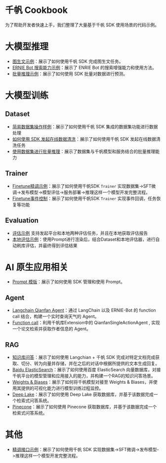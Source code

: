 # 千帆 Cookbook

为了帮助开发者快速上手，我们整理了大量基于千帆 SDK 使用场景的代码示例。

# 大模型推理


- [图生文示例](./text2image.ipynb)：展示了如何使用千帆 SDK 完成图生文任务。
- [ERNIE Bot 搜索能力示例](./eb_search.ipynb)：展示了 ENRIE Bot 的搜索增强能力和使用方法。
- [批量推理示例](./batch_prediction.ipynb)：展示了如何使用 SDK 批量对数据进行预测。



# 大模型训练

## Dataset

- [简易数据集操作样例](./dataset/dataset101.ipynb)：展示了如何使用千帆 SDK 集成的数据集功能进行数据处理
- [如何使用 SDK 发起在线数据清洗](./dataset/how_to_use_qianfan_operator.ipynb)：展示了如何使用千帆 SDK 发起在线数据清洗任务
- [使用数据集进行批量推理](./dataset/batch_inference_using_dataset.ipynb)：展示了数据集与千帆模型和服务结合的批量推理能力

## Trainer

- [Finetune精调示例](./finetune/trainer_finetune.ipynb)：展示了如何使用千帆SDK `Trainer` 实现数据集->SFT微调->发布模型->模型评估->服务部署->推理这样一个模型开发完整流程。
- [Finetune事件控制](./finetune/trainer_finetune_event_resume.ipynb)：展示了如何使用千帆SDK `Trainer` 实现事件回调，任务恢复等功能

## Evaluation

- [评估示例](./evaluation/how_to_use_evaluation.ipynb) 支持发起平台和本地两种评估任务，并且在本地获取评估报告
- [本地评估示例](./evaluation/auto_eval_with_qianfan.ipynb)：使用Prompt进行渲染后，结合Dataset和本地评估器，进行自动刷库评估，并最终得到评估结果

# AI 原生应用相关

- [Prompt 模版](./prompt.ipynb)：展示了如何使用 SDK 管理和使用 Prompt。

## Agent

- [Langchain Qianfan Agent](./agents/langchain_agent_with_qianfan_llm.ipynb)：通过 LangChain 以及 ERNIE-Bot 的 function call 结合，构建一个实时查询天气的 Agent。
- [Function call](./agents/qianfan_single_action_agent_example.ipynb)：利用千帆库Extension中的 QianfanSingleActionAgent , 实现一个论文检索并获取作者信息的 Agent。

## RAG

- [知识库问答](./RAG/question_anwsering/question_answering.ipynb)：展示了如何使用 Langchian + 千帆 SDK 完成对特定文档完成获取、切分、转为向量并存储，并在之后的对话中根据所提供的文本生成回复。
- [Baidu ElasticSearch](./RAG/baidu_elasticsearch/qianfan_baidu_elasticsearch.ipynb)：展示了如何使用百度 ElasticSearch 向量数据库，对接千帆平台的模型管理和应用接入的能力，并构建一个RAG的知识问答场景。
- [Weights & Biases](./RAG/wandb.ipynb)：展示了如何将千帆模型对接至 Weights & Biases，并使用其提供的可视化能力进行模型训练过程监控。 
- [Deep Lake](./RAG/deeplake_retrieval_qa.ipynb)：展示了如何使用 Deep Lake 获取数据库，并基于该数据完成一个检索式问答系统。
- [Pinecone](./RAG/pinecone/pinecone_qa.ipynb)：展示了如何使用 Pinecone 获取数据库，并基于该数据完成一个检索式问答系统。


# 其他

- [精调接口示例](./finetune/api_based_finetune.ipynb)：展示了如何使用千帆 SDK 实现数据集->SFT微调->发布模型->推理这样一个模型开发完整流程。